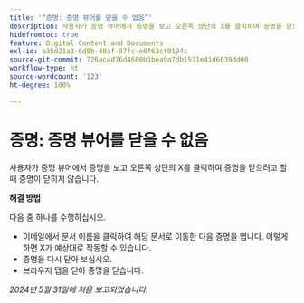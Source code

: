 ```yaml
---
title: '“증명: 증명 뷰어를 닫을 수 없음”'
description: 사용자가 증명 뷰어에서 증명을 보고 오른쪽 상단의 X를 클릭하여 증명을 닫으려고 할 때 증명이 닫히지 않습니다. 해결 방법을 사용할 수 있습니다.
hidefromtoc: true
feature: Digital Content and Documents
exl-id: b35d21a3-6d8b-48af-87fc-e0f63cf0194c
source-git-commit: 726ac4d76d4600b1bea9a7db1571e41d6039dd00
workflow-type: ht
source-wordcount: '123'
ht-degree: 100%

---
```


# 증명: 증명 뷰어를 닫을 수 없음

<!--
>[!NOTE]
>
>This issue was fixed on June 20, 2024.
-->

사용자가 증명 뷰어에서 증명을 보고 오른쪽 상단의 X를 클릭하여 증명을 닫으려고 할 때 증명이 닫히지 않습니다.

**해결 방법**

다음 중 하나를 수행하십시오.

* 이메일에서 문서 이름을 클릭하여 해당 문서로 이동한 다음 증명을 엽니다. 이렇게 하면 X가 예상대로 작동할 수 있습니다.
* 증명을 다시 닫아 보십시오.
* 브라우저 탭을 닫아 증명을 닫습니다.

_2024년 5월 31일에 처음 보고되었습니다._
